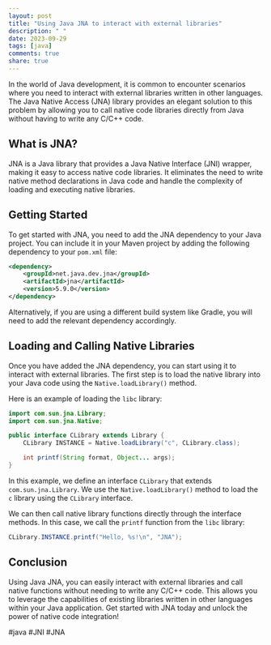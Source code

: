 ```yaml
---
layout: post
title: "Using Java JNA to interact with external libraries"
description: " "
date: 2023-09-29
tags: [java]
comments: true
share: true
---
```


In the world of Java development, it is common to encounter scenarios where you need to interact with external libraries written in other languages. The Java Native Access (JNA) library provides an elegant solution to this problem by allowing you to call native code libraries directly from Java without having to write any C/C++ code.

## What is JNA?

JNA is a Java library that provides a Java Native Interface (JNI) wrapper, making it easy to access native code libraries. It eliminates the need to write native method declarations in Java code and handle the complexity of loading and executing native libraries.

## Getting Started

To get started with JNA, you need to add the JNA dependency to your Java project. You can include it in your Maven project by adding the following dependency to your `pom.xml` file:

```xml
<dependency>
    <groupId>net.java.dev.jna</groupId>
    <artifactId>jna</artifactId>
    <version>5.9.0</version>
</dependency>
```

Alternatively, if you are using a different build system like Gradle, you will need to add the relevant dependency accordingly.

## Loading and Calling Native Libraries

Once you have added the JNA dependency, you can start using it to interact with external libraries. The first step is to load the native library into your Java code using the `Native.loadLibrary()` method. 

Here is an example of loading the `libc` library:

```java
import com.sun.jna.Library;
import com.sun.jna.Native;

public interface CLibrary extends Library {
    CLibrary INSTANCE = Native.loadLibrary("c", CLibrary.class);

    int printf(String format, Object... args);
}
```

In this example, we define an interface `CLibrary` that extends `com.sun.jna.Library`. We use the `Native.loadLibrary()` method to load the `c` library using the `CLibrary` interface.

We can then call native library functions directly through the interface methods. In this case, we call the `printf` function from the `libc` library:

```java
CLibrary.INSTANCE.printf("Hello, %s!\n", "JNA");
```

## Conclusion

Using Java JNA, you can easily interact with external libraries and call native functions without needing to write any C/C++ code. This allows you to leverage the capabilities of existing libraries written in other languages within your Java application. Get started with JNA today and unlock the power of native code integration!

#java #JNI #JNA